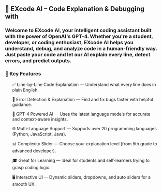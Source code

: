 <h2>🚀 EXcode AI – Code Explanation & Debugging with</h2>
<h3>Welcome to EXcode AI, your intelligent coding assistant built with the power of OpenAI's GPT-4. Whether you're a student, developer, or coding enthusiast, EXcode AI helps you understand, debug, and analyze code in a human-friendly way. Just paste your code and let our AI explain every line, detect errors, and predict outputs.</h3>


<h3>🌟 Key Features</h3>
<ul>✅ Line-by-Line Code Explanation — Understand what every line does in plain English.</ul>

<ul>🐞 Error Detection & Explanation — Find and fix bugs faster with helpful guidance.</ul>

<ul>🧠 GPT-4 Powered AI — Uses the latest language models for accurate and context-aware insights.</ul>

<ul>🌐 Multi-Language Support — Supports over 20 programming languages (Python, JavaScript, Java).</ul>

<ul>📊 Complexity Slider — Choose your explanation level (from 5th grade to advanced developer).</ul>

<ul>🎓 Great for Learning — Ideal for students and self-learners trying to grasp coding logic.</ul>

<ul>🖥️ Interactive UI — Dynamic sliders, dropdowns, and auto sliders for a smooth UX.</ul>

